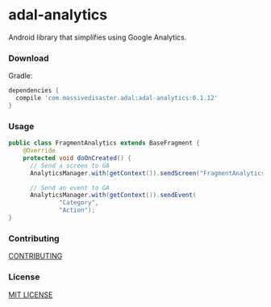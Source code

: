 # adal-analytics
Android library that simplifies using Google Analytics.

### Download

Gradle:

```gradle
dependencies {
  compile 'com.massivedisaster.adal:adal-analytics:0.1.12'
}
```
### Usage
```java
public class FragmentAnalytics extends BaseFragment {
    @Override
    protected void doOnCreated() {
      // Send a screen to GA
      AnalyticsManager.with(getContext()).sendScreen("FragmentAnalytics");

      // Send an event to GA
      AnalyticsManager.with(getContext()).sendEvent(
              "Category",
              "Action");
}
```
### Contributing
[CONTRIBUTING](../CONTRIBUTING.md)

### License
[MIT LICENSE](../LICENSE.md)